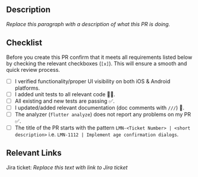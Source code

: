 ## Description

*Replace this paragraph with a description of what this PR is doing.*

## Checklist

Before you create this PR confirm that it meets all requirements listed below by checking the relevant checkboxes (`[x]`). This will ensure a smooth and quick review process.

- [ ] I verified functionality/proper UI visibility on both iOS & Android platforms.
- [ ] I added unit tests to all relevant code 🎉🥳.
- [ ] All existing and new tests are passing ✅.
- [ ] I updated/added relevant documentation (doc comments with `///`) 📝.
- [ ] The analyzer (`flutter analyze`) does not report any problems on my PR ✅. 
- [ ] The title of the PR starts with the pattern `LMN-<Ticket Number> | <short description>` i.e. `LMN-1112 | Implement age confirmation dialogs`.

## Relevant Links
Jira ticket: *Replace this text with link to Jira ticket*